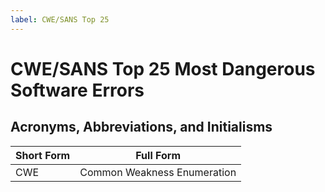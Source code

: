 ```yaml
---
label: CWE/SANS Top 25
---
```


# CWE/SANS Top 25 Most Dangerous Software Errors

## Acronyms, Abbreviations, and Initialisms

| Short Form | Full Form |
| - | - |
| CWE | Common Weakness Enumeration |